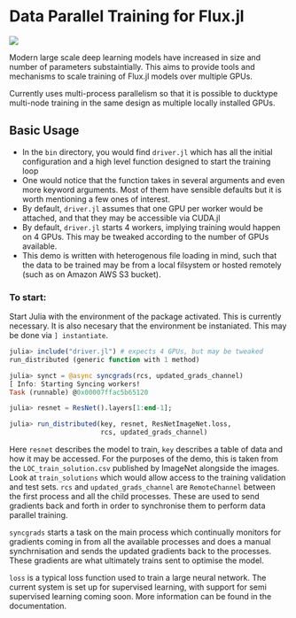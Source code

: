# Data Parallel Training for Flux.jl

[![](https://img.shields.io/badge/docs-dev-blue.svg)](https://dhairyalgandhi.github.io/ResNetImageNet.jl/dev/)

Modern large scale deep learning models have increased in size and number of parameters substaintially. This aims to provide tools and mechanisms to scale training of Flux.jl models over multiple GPUs. 

Currently uses multi-process parallelism so that it is possible to ducktype multi-node training in the same design as multiple locally installed GPUs.

## Basic Usage

* In the `bin` directory, you would find `driver.jl` which has all the initial configuration and a high level function designed to start the training loop
* One would notice that the function takes in several arguments and even more keyword arguments. Most of them have sensible defaults but it is worth mentioning a few ones of interest.
* By default, `driver.jl` assumes that one GPU per worker would be attached, and that they may be accessible via CUDA.jl
* By default, `driver.jl` starts 4 workers, implying training would happen on 4 GPUs. This may be tweaked according to the number of GPUs available.
* This demo is written with heterogenous file loading in mind, such that the data to be trained may be from a local filsystem or hosted remotely (such as on Amazon AWS S3 bucket).

### To start:

Start Julia with the environment of the package activated. This is currently necessary. It is also necesary that the environment be instaniated. This may be done via `] instantiate`.


```julia
julia> include("driver.jl") # expects 4 GPUs, but may be tweaked
run_distributed (generic function with 1 method)

julia> synct = @async syncgrads(rcs, updated_grads_channel)
[ Info: Starting Syncing workers!
Task (runnable) @0x00007ffac5b65120

julia> resnet = ResNet().layers[1:end-1];

julia> run_distributed(key, resnet, ResNetImageNet.loss,
                       rcs, updated_grads_channel)
```

Here `resnet` describes the model to train, `key` describes a table of data and how it may be accessed. For the purposes of the demo, this is taken from the `LOC_train_solution.csv` published by ImageNet alongside the images. Look at `train_solutions` which would allow access to the training validation and test sets.
`rcs` and `updated_grads_channel` are `RemoteChannel` between the first process and all the child processes. These are used to send gradients back and forth in order to synchronise them to perform data parallel training.

`syncgrads` starts a task on the main process which continually monitors for gradients coming in from all the available processes and does a manual synchrnisation and sends the updated gradients back to the processes. These gradients are what ultimately trains sent to optimise the model.

`loss` is a typical loss function used to train a large neural network. The current system is set up for supervised learning, with support for semi supervised learning coming soon. More information can be found in the documentation.
